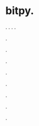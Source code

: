 # bitpy.
.
.
.
.












.






















































.
























.



























.

















































































.































































.































































































.















.



























